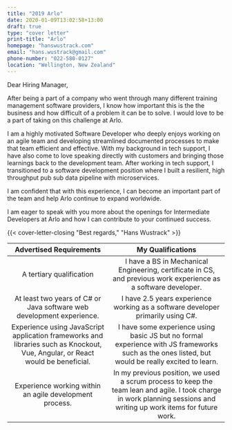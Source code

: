 ```yaml
---
title: "2019 Arlo"
date: 2020-01-09T13:02:58+13:00
draft: true
type: "cover letter"
print-title: "Arlo"
homepage: "hanswustrack.com"
email: "hans.wustrack@gmail.com"
phone-number: "022-580-0127"
location: "Wellington, New Zealand"
---
```


Dear Hiring Manager,

After being a part of a company who went through many different training management software providers, I know how important this is the the business and how difficult of a problem it can be to solve. I would love to be a part of taking on this challenge at Arlo.

I am a highly motivated Software Developer who deeply enjoys working on an agile team and developing streamlined documented processes to make that team efficient and effective. With my background in tech support, I have also come to love speaking directly with customers and bringing those learnings back to the development team. After working in tech support, I transitioned to a software development position where I built a resilient, high throughput pub sub data pipeline with microservices.

I am confident that with this experience, I can become an important part of the team and help Arlo continue to expand worldwide.

I am eager to speak with you more about the openings for Intermediate Developers at Arlo and how I can contribute to your continued success.

{{< cover-letter-closing "Best regards," "Hans Wustrack" >}}

**Advertised Requirements**|**My Qualifications**
:-----:|:-----:
A tertiary qualification|I have a BS in Mechanical Engineering, certificate in CS, and previous work experience as a software developer.
At least two years of C# or Java software web development experience.|I have 2.5 years experience working as a software developer primarily using C#.
Experience using JavaScript application frameworks and libraries such as Knockout, Vue, Angular, or React would be beneficial.|I have some experience using basic JS but no formal experience with JS frameworks such as the ones listed, but would be really excited to learn.
Experience working within an agile development process.|In my previous position, we used a scrum process to keep the team lean and agile. I took charge in work planning sessions and writing up work items for future work. 